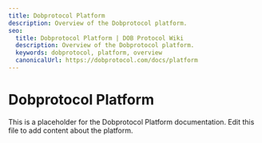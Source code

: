 ```yaml
---
title: Dobprotocol Platform
description: Overview of the Dobprotocol platform.
seo:
  title: Dobprotocol Platform | DOB Protocol Wiki
  description: Overview of the Dobprotocol platform.
  keywords: dobprotocol, platform, overview
  canonicalUrl: https://dobprotocol.com/docs/platform
---
```


# Dobprotocol Platform

This is a placeholder for the Dobprotocol Platform documentation. Edit this file to add content about the platform.
